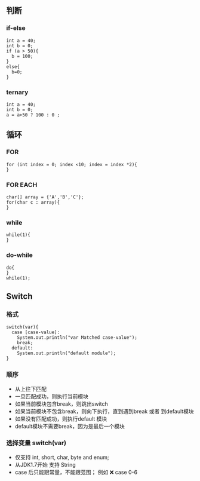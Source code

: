## 判断
### if-else
```
int a = 40;
int b = 0;
if (a > 50){
  b = 100;
}
else{
  b=0;
}
```
### ternary
```
int a = 40;
int b = 0;
a = a>50 ? 100 : 0 ;
```
## 循环 
### FOR
```
for (int index = 0; index <10; index = index *2){
}
```
### FOR EACH
```
char[] array = {'A','B','C'};
for(char c : array){
}
```
### while
```
while(1){
}
```
### do-while
```
do{
}
while(1);
```

## Switch
### 格式
```
switch(var){
  case [case-value]:
    System.out.println("var Matched case-value");
    break;
  default:
    System.out.println("default module");
}
```
### 顺序
* 从上往下匹配
* 一旦匹配成功，则执行当前模块
* 如果当前模块包含break，则跳出switch
* 如果当前模块不包含break，则向下执行，直到遇到break 或者 到default模块
* 如果没有匹配成功，则执行default 模块
* default模块不需要break，因为是最后一个模块

### 选择变量 switch(var)
* 仅支持  int, short, char, byte and enum;
* 从JDK1.7开始 支持 String
* case 后只能跟常量，不能跟范围； 例如 :x: case 0-6


